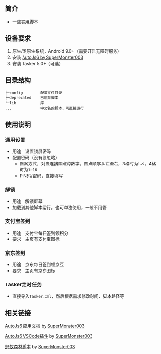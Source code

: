 ## 简介
* 一些实用脚本

## 设备要求
1. 原生/类原生系统，Android 9.0+（需要开启无障碍服务）
2. 安装 [AutoJs6 by SuperMonster003](https://github.com/SuperMonster003/AutoJs6/releases)
3. 安装 Tasker 5.0+（可选）

## 目录结构
```
├─config        配置文件目录
├─deprecated    已废弃脚本
└─lib           库
...             中文名的脚本，可直接运行
```

## 使用说明

### 通用设置
* 用途：设置锁屏密码
* 配置密码（没有则忽略）
    * 图案方式，对应连接圆点的数字，圆点顺序从左至右，3格时为`1~9`，4格时为`1~16`
    * PIN码/密码，直接填写

### 解锁
* 用途：解锁屏幕
* 加载到其他脚本运行。也可单独使用，一般不用管


### 支付宝签到
* 用途：支付宝每日签到领积分
* 要求：主页有支付宝图标

### 京东签到
* 用途：京东每日签到领京豆
* 要求：主页有京东图标

### Tasker定时任务
* 直接导入`Tasker.xml`，然后根据需求修改时间、脚本路径等

## 相关链接
[AutoJs6 应用文档](https://docs.autojs6.com/) by [SuperMonster003](https://github.com/SuperMonster003)

[AutoJs6 VSCode插件](http://vscext-project.autojs6.com) by [SuperMonster003](https://github.com/SuperMonster003)

[蚂蚁森林脚本](https://github.com/SuperMonster003/Ant-Forest) by [SuperMonster003](https://github.com/SuperMonster003)
